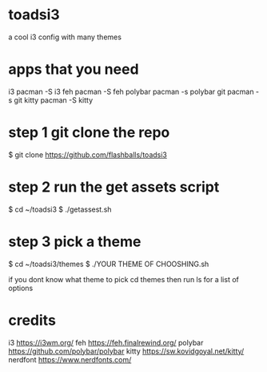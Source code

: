 # toadsi3
a cool i3 config with many themes


# apps that you need

i3     pacman -S i3
feh      pacman -S feh
polybar    pacman -s polybar
git          pacman -s git
kitty          pacman -S kitty

# step 1 git clone the repo

$ git clone https://github.com/flashballs/toadsi3

# step 2 run the get assets script

$ cd ~/toadsi3
$ ./getassest.sh

# step 3 pick a theme

$ cd ~/toadsi3/themes
$ ./YOUR THEME OF CHOOSHING.sh

if you dont know what theme to pick cd themes then run ls for a list of options

# credits
i3 https://i3wm.org/
feh https://feh.finalrewind.org/
polybar https://github.com/polybar/polybar
kitty https://sw.kovidgoyal.net/kitty/
nerdfont https://www.nerdfonts.com/
